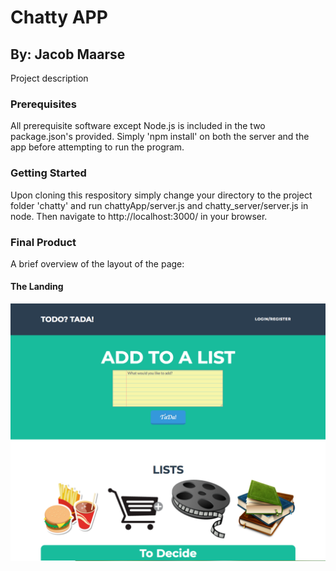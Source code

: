# Chatty APP 
## By: Jacob Maarse

Project description

### Prerequisites

All prerequisite software except Node.js is included in the two package.json's provided. Simply 'npm install' on both the server and the app before attempting to run the program.

### Getting Started

Upon cloning this respository simply change your directory to the project folder 'chatty' and run chattyApp/server.js and chatty_server/server.js in node. Then navigate to http://localhost:3000/ in your browser.

### Final Product

A brief overview of the layout of the page:
#### The Landing
!["Screenshot of the landing view"](https://github.com/michaelrychly/midterm/blob/master/docs/Screen%20Shot%202018-04-07%20at%203.46.46%20PM.png?raw=true)

